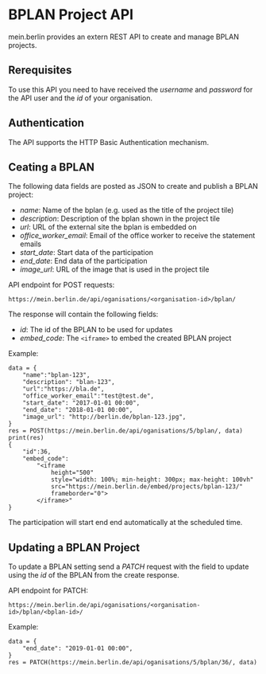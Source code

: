 # BPLAN Project API

mein.berlin provides an extern REST API to create and manage BPLAN projects.

## Rerequisites

To use this API you need to have received the *username* and *password* for the
API user and the *id* of your organisation.

## Authentication

The API supports the HTTP Basic Authentication mechanism.

## Ceating a BPLAN

The following data fields are posted as JSON to create and publish a BPLAN
project:

-   *name*: Name of the bplan (e.g. used as the title of the project tile)
-   *description*: Description of the bplan shown in the project tile
-   *url*:  URL of the external site the bplan is embedded on
-   *office_worker_email*: Email of the office worker to receive the statement emails
-   *start_date*: Start data of the participation
-   *end_date*: End data of the participation
-   *image_url*: URL of the image that is used in the project tile

API endpoint for POST requests:

    https://mein.berlin.de/api/oganisations/<organisation-id>/bplan/

The response will contain the following fields:

-   *id*: The id of the BPLAN to be used for updates
-   *embed_code*: The `<iframe>` to embed the created BPLAN project

Example:

    data = {
        "name":"bplan-123",
        "description": "blan-123",
        "url":"https://bla.de",
        "office_worker_email":"test@test.de",
        "start_date": "2017-01-01 00:00",
        "end_date": "2018-01-01 00:00",
        "image_url": "http://berlin.de/bplan-123.jpg",
    }
    res = POST(https://mein.berlin.de/api/oganisations/5/bplan/, data)
    print(res)
    {
        "id":36,
        "embed_code":
            "<iframe
                height="500"
                style="width: 100%; min-height: 300px; max-height: 100vh"
                src="https://mein.berlin.de/embed/projects/bplan-123/"
                frameborder="0">
            </iframe>"
    }

The participation will start end end automatically at the scheduled time.

## Updating a BPLAN Project

To update a BPLAN setting send a *PATCH* request with the field to update using
the *id* of the BPLAN from the create response.

API endpoint for PATCH:

    https://mein.berlin.de/api/oganisations/<organisation-id>/bplan/<bplan-id>/

Example:

    data = {
        "end_date": "2019-01-01 00:00",
    }
    res = PATCH(https://mein.berlin.de/api/oganisations/5/bplan/36/, data)
